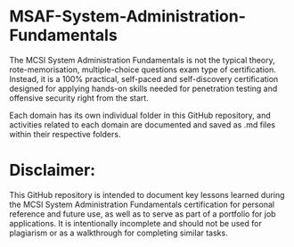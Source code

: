 # MSAF-System-Administration-Fundamentals
The MCSI System Administration Fundamentals is not the typical theory, rote-memorisation, multiple-choice questions exam type of certification. Instead, it is a 100% practical, self-paced and self-discovery certification designed for applying hands-on skills needed for penetration testing and offensive security right from the start.

Each domain has its own individual folder in this GitHub repository, and activities related to each domain are documented and saved as .md files within their respective folders.

# Disclaimer:
This GitHub repository is intended to document key lessons learned during the MCSI System Administration Fundamentals certification for personal reference and future use, as well as to serve as part of a portfolio for job applications. It is intentionally incomplete and should not be used for plagiarism or as a walkthrough for completing similar tasks.


